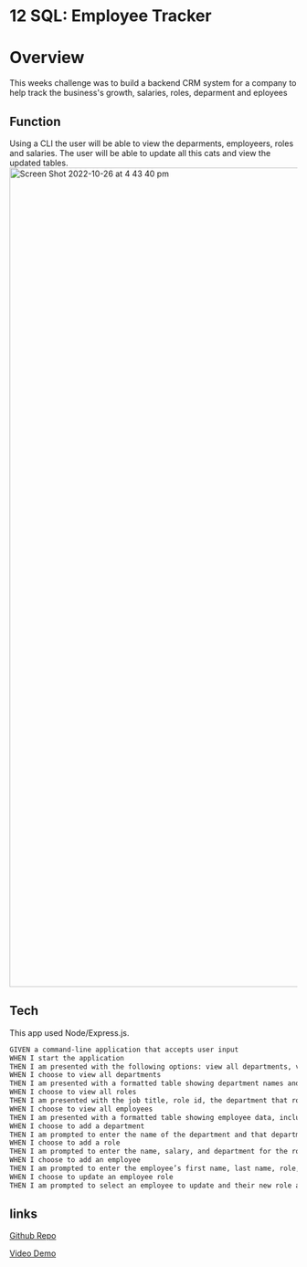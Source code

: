 # 12 SQL: Employee Tracker

# Overview

This weeks challenge was to build a backend CRM system for a company to help track the business's growth, salaries, roles, deparment and eployees

## Function

Using a CLI the user will be able to view the deparments, employeers, roles and salaries. The user will be able to update all this cats and view the updated tables. 
<img width="1435" alt="Screen Shot 2022-10-26 at 4 43 40 pm" src="https://user-images.githubusercontent.com/107826386/197944399-306c21ef-e633-4368-9535-5f2eab6cfa25.png">


## Tech

This app used Node/Express.js.

```md
GIVEN a command-line application that accepts user input
WHEN I start the application
THEN I am presented with the following options: view all departments, view all roles, view all employees, add a department, add a role, add an employee, and update an employee role
WHEN I choose to view all departments
THEN I am presented with a formatted table showing department names and department ids
WHEN I choose to view all roles
THEN I am presented with the job title, role id, the department that role belongs to, and the salary for that role
WHEN I choose to view all employees
THEN I am presented with a formatted table showing employee data, including employee ids, first names, last names, job titles, departments, salaries, and managers that the employees report to
WHEN I choose to add a department
THEN I am prompted to enter the name of the department and that department is added to the database
WHEN I choose to add a role
THEN I am prompted to enter the name, salary, and department for the role and that role is added to the database
WHEN I choose to add an employee
THEN I am prompted to enter the employee’s first name, last name, role, and manager, and that employee is added to the database
WHEN I choose to update an employee role
THEN I am prompted to select an employee to update and their new role and this information is updated in the database 
```

## links

[Github Repo](https://github.com/AlexMastroianni/week-12-challenge)

[Video Demo](https://drive.google.com/file/d/1XgcXQwSCF49ltMqeqkUsr1bROWPvvC_Z/view?usp=sharing)

